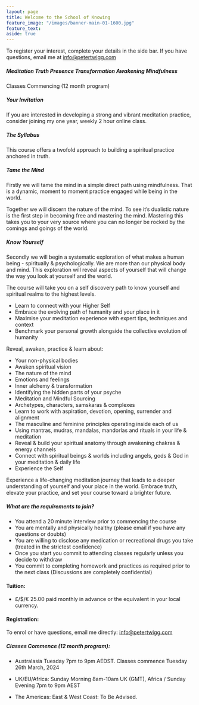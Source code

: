 ```yaml
---
layout: page
title: Welcome to the School of Knowing 
feature_image: "/images/banner-main-01-1600.jpg"
feature_text: 
aside: true 
---
```


To register your interest, complete your details in the side bar. If you have questions, email me at [info@petertwigg.com](info@petertwigg.com) 

##### Meditation Truth Presence Transformation Awakening Mindfulness 

Classes Commencing (12 month program) 

##### Your Invitation

If you are interested in developing a strong and vibrant meditation practice, consider joining my one year, weekly 2 hour online class.

##### The Syllabus

This course offers a twofold approach to building a spiritual practice anchored in truth. 

##### Tame the Mind

Firstly we will tame the mind in a simple direct path using mindfulness. That is a dynamic, moment to moment practice engaged while being in the world. 

Together we will discern the nature of the mind. To see it’s dualistic nature is the first step in becoming free and mastering the mind. Mastering this takes you to your very source where you can no longer be rocked by the comings and goings of the world. 

##### Know Yourself

Secondly we will begin a systematic exploration of what makes a human being - spiritually & psychologically. We are more than our physical body and mind. This exploration will reveal aspects of yourself that will change the way you look at yourself and the world. 

The course will take you on a self discovery path to know yourself and spiritual realms to the highest levels.

* Learn to connect with your Higher Self
* Embrace the evolving path of humanity and your place in it
* Maximise your meditation experience with expert tips, techniques and context
* Benchmark your personal growth alongside the collective evolution of humanity

Reveal, awaken, practice & learn about:

* Your non-physical bodies
* Awaken spiritual vision
* The nature of the mind
* Emotions and feelings
* Inner alchemy & transformation
* Identifying the hidden parts of your psyche
* Meditation and Mindful Sourcing
* Archetypes, characters, samskaras & complexes
* Learn to work with aspiration, devotion, opening, surrender and alignment
* The masculine and feminine principles operating inside each of us
* Using mantras, mudras, mandalas, mandorlas and rituals in your life & meditation
* Reveal & build your spiritual anatomy through awakening chakras & energy channels
* Connect with spiritual beings & worlds including angels, gods & God in your meditation & daily life
* Experience the Self

Experience a life-changing meditation journey that leads to a deeper understanding of yourself and your place in the world. Embrace truth, elevate your practice, and set your course toward a brighter future.

##### What are the requirements to join?

* You attend a 20 minute interview prior to commencing the course
* You are mentally and physically healthy (please email if you have any questions or doubts)
* You are willing to disclose any medication or recreational drugs you take (treated in the strictest confidence)
* Once you start you commit to attending classes regularly unless you decide to withdraw
* You commit to completing homework and practices as required prior to the next class (Discussions are completely confidential)

#### Tuition: 

* £/$/€ 25.00 paid monthly in advance or the equivalent in your local currency.

#### Registration: 

To enrol or have questions, email me directly: 
[info@petertwigg.com](info@petertwigg.com) 

##### Classes Commence (12 month program): 

* Australasia Tuesday 7pm to 9pm AEDST. Classes commence Tuesday 26th March, 2024 

* UK/EU/Africa: Sunday Morning 8am-10am UK (GMT), Africa / Sunday Evening 7pm to 9pm AEST

* The Americas: East & West Coast: To Be Advised.
